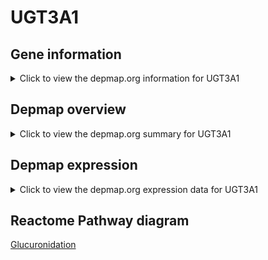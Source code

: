 <h1>UGT3A1</h1>

<h2>Gene information</h2>
<details>
  <summary>Click to view the depmap.org information for UGT3A1</summary>
  <iframe src="https://depmap.org/portal/gene/UGT3A1?tab=about" style="border:none;width:100%;height:800px"></iframe>
</details>

<h2>Depmap overview</h2>
<details>
  <summary>Click to view the depmap.org summary for UGT3A1</summary>
  <iframe src="https://depmap.org/portal/gene/UGT3A1?tab=overview" style="border:none;width:100%;height:800px"></iframe>
</details>

<h2>Depmap expression</h2>
<details>
  <summary>Click to view the depmap.org expression data for UGT3A1</summary>
  <iframe src="https://depmap.org/portal/gene/UGT3A1?tab=characterization" style="border:none;width:100%;height:800px"></iframe>
</details>



<h2>Reactome Pathway diagram</h2>
<a href="https://reactome.org/PathwayBrowser/#/R-HSA-156588" target="_BLANK">Glucuronidation</a>



